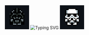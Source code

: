 <p align="center">
  <img src="darth-vader2.gif" width="80"/>
  <img src="https://readme-typing-svg.demolab.com?font=Orbitron&size=35&pause=1000&color=F7F7F7&center=true&vCenter=true&width=435&lines=Gabriel+Rios" alt="Typing SVG" />
  <img src="stormtrooper2.gif" width="80"/>
</p>
